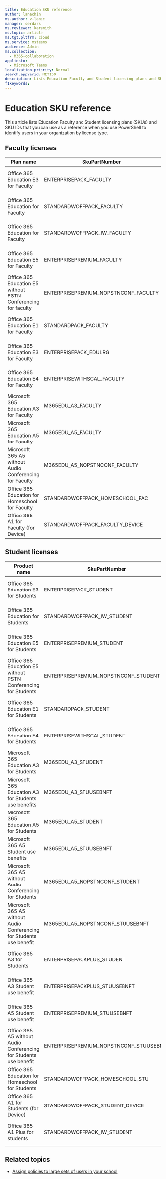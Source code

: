 ```yaml
---
title: Education SKU reference
author: lanachin
ms.author: v-lanac
manager: serdars
ms.reviewer: karsmith
ms.topic: article
ms.tgt.pltfrm: cloud
ms.service: msteams
audience: Admin
ms.collection: 
  - M365-collaboration
appliesto: 
  - Microsoft Teams
localization_priority: Normal
search.appverid: MET150
description: Lists Education Faculty and Student licensing plans and SKU IDs. 
f1keywords: 
---
```


# Education SKU reference

This article lists Education Faculty and Student licensing plans (SKUs) and SKU IDs that you can use as a reference when you use PowerShell to identify users in your organization by license type.

## Faculty licenses

|Plan name |SkuPartNumber   |SkuID |
|---------|---------|---------|
|Office 365 Education E3 for Faculty     |ENTERPRISEPACK_FACULTY         |e4fa3838-3d01-42df-aa28-5e0a4c68604b         |
|Office 365 Education for Faculty       |STANDARDWOFFPACK_FACULTY        |94763226-9b3c-4e75-a931-5c89701abe66         |
|Office 365 Education for Faculty       |STANDARDWOFFPACK_IW_FACULTY     |78e66a63-337a-4a9a-8959-41c6654dfb56         |
|Office 365 Education E5 for Faculty    |ENTERPRISEPREMIUM_FACULTY       |a4585165-0533-458a-97e3-c400570268c4         |
|Office 365 Education E5 without PSTN Conferencing for faculty      |ENTERPRISEPREMIUM_NOPSTNCONF_FACULTY         |9a320620-ca3d-4705-a79d-27c135c96e05         |
|Office 365 Education E1 for Faculty     |STANDARDPACK_FACULTY         |a19037fc-48b4-4d57-b079-ce44b7832473         |
|Office 365 Education E3 for Faculty     |ENTERPRISEPACK_EDULRG         |f5a9147f-b4f8-4924-a9f0-8fadaac4982f         |
|Office 365 Education E4 for Faculty      |ENTERPRISEWITHSCAL_FACULTY         |16732e85-c0e3-438e-a82f-71f39cbe2acb         |
|Microsoft 365 Education A3 for Faculty      |M365EDU_A3_FACULTY         |4b590615-0888-425a-a965-b3bf7789848d         |
|Microsoft 365 Education A5 for Faculty       |M365EDU_A5_FACULTY         |e97c048c-37a4-45fb-ab50-922fbf07a370         |
|Microsoft 365 A5 without Audio Conferencing for Faculty     |M365EDU_A5_NOPSTNCONF_FACULTY         |e578b273-6db4-4691-bba0-8d691f4da603         |
|Office 365 Education for Homeschool for Faculty     |STANDARDWOFFPACK_HOMESCHOOL_FAC         |43e691ad-1491-4e8c-8dc9-da6b8262c03b         |
|Office 365 A1 for Faculty (for Device)     |STANDARDWOFFPACK_FACULTY_DEVICE         |af4e28de-6b52-4fd3-a5f4-6bf708a304d3         |

## Student licenses

|Product name |SkuPartNumber   |SkuID |
|---------|---------|---------|
|Office 365 Education E3 for Students       |ENTERPRISEPACK_STUDENT         |8fc2205d-4e51-4401-97f0-5c89ef1aafbb         |
|Office 365 Education for Students     |STANDARDWOFFPACK_IW_STUDENT         |314c4481-f395-4525-be8b-2ec4bb1e9d91         |
|Office 365 Education E5 for Students      |ENTERPRISEPREMIUM_STUDENT         |ee656612-49fa-43e5-b67e-cb1fdf7699df         |
|Office 365 Education E5 without PSTN Conferencing for Students     |ENTERPRISEPREMIUM_NOPSTNCONF_STUDENT         |1164451b-e2e5-4c9e-8fa6-e5122d90dbdc         |
|Office 365 Education E1 for Students       |STANDARDPACK_STUDENT         |d37ba356-38c5-4c82-90da-3d714f72a382         |
|Office 365 Education E4 for Students      |ENTERPRISEWITHSCAL_STUDENT         |05e8cabf-68b5-480f-a930-2143d472d959         |
|Microsoft 365 Education A3 for Students      |M365EDU_A3_STUDENT         |7cfd9a2b-e110-4c39-bf20-c6a3f36a3121         |
|Microsoft 365 Education A3 for Students use benefits       |M365EDU_A3_STUUSEBNFT         |18250162-5d87-4436-a834-d795c15c80f3         |
|Microsoft 365 Education A5 for Students        |M365EDU_A5_STUDENT       |46c119d4-0379-4a9d-85e4-97c66d3f909e        |
|Microsoft 365 A5 Student use benefits     |M365EDU_A5_STUUSEBNFT         |31d57bc7-3a05-4867-ab53-97a17835a411         |
|Microsoft 365 A5 without Audio Conferencing for Students      |M365EDU_A5_NOPSTNCONF_STUDENT         |a25c01ce-bab1-47e9-a6d0-ebe939b99ff9         |
|Microsoft 365 A5 without Audio Conferencing for Students use benefit    |M365EDU_A5_NOPSTNCONF_STUUSEBNFT         |81441ae1-0b31-4185-a6c0-32b6b84d419f         |
|Office 365 A3 for Students     |ENTERPRISEPACKPLUS_STUDENT         |98b6e773-24d4-4c0d-a968-6e787a1f8204         |
|Office 365 A3 Student use benefit     |ENTERPRISEPACKPLUS_STUUSEBNFT         |476aad1e-7a7f-473c-9d20-35665a5cbd4f         |
|Office 365 A5 Student use benefit    |ENTERPRISEPREMIUM_STUUSEBNFT         |f6e603f1-1a6d-4d32-a730-34b809cb9731         |
|Office 365 A5 without Audio Conferencing for Students use benefit  |ENTERPRISEPREMIUM_NOPSTNCONF_STUUSEBNFT         |bc86c9cd-3058-43ba-9972-141678675ac1         |
|Office 365 Education for Homeschool for Students     |STANDARDWOFFPACK_HOMESCHOOL_STU         |afbb89a7-db5f-45fb-8af0-1bc5c5015709         |
|Office 365 A1 for Students (for Device)     |STANDARDWOFFPACK_STUDENT_DEVICE         |160d609e-ab08-4fce-bc1c-ea13321942ac         |
|Office 365 A1 Plus for students     |STANDARDWOFFPACK_IW_STUDENT         |e82ae690-a2d5-4d76-8d30-7c6e01e6022e         |

## Related topics

- [Assign policies to large sets of users in your school](batch-group-policy-assignment-edu.md)
